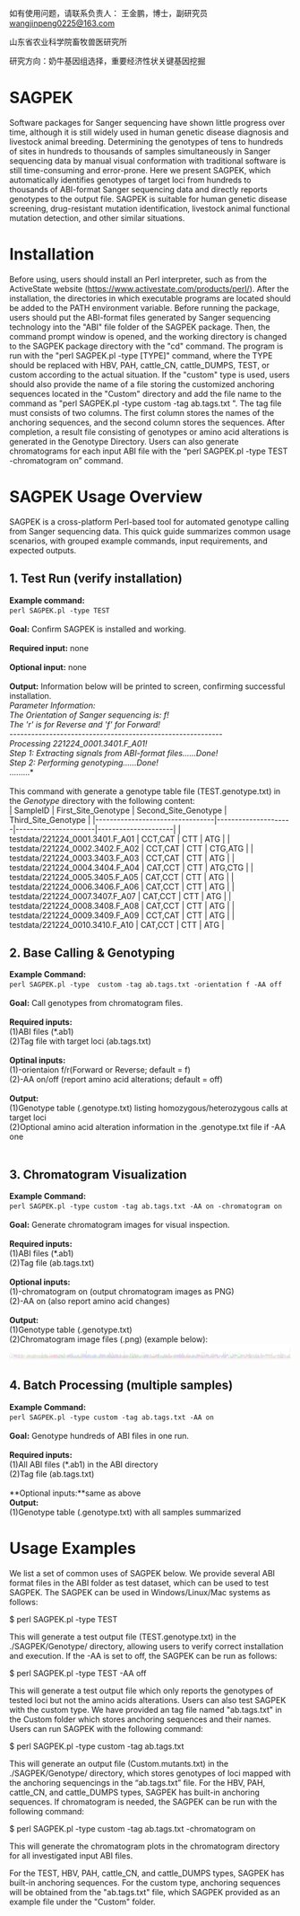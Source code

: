 如有使用问题，请联系负责人： 王金鹏，博士，副研究员 wangjinpeng0225@163.com

山东省农业科学院畜牧兽医研究所

研究方向：奶牛基因组选择，重要经济性状关键基因挖掘



# SAGPEK
  Software packages for Sanger sequencing have shown little progress over time, although it is still widely used in human genetic disease diagnosis and livestock animal breeding. Determining the genotypes of tens to hundreds of sites in hundreds to thousands of samples simultaneously in Sanger sequencing data by manual visual conformation with traditional software is still time-consuming and error-prone. Here we present SAGPEK, which automatically identifies genotypes of target loci from hundreds to thousands of ABI-format Sanger sequencing data and directly reports genotypes to the output file. 
  SAGPEK is suitable for human genetic disease screening, drug-resistant mutation identification, livestock animal functional mutation detection, and other similar situations.

# Installation
Before using, users should install an Perl interpreter, such as from the ActiveState website (https://www.activestate.com/products/perl/). After the installation, the directories in which executable programs are located should be added to the PATH environment variable. Before running the package, users should put the ABI-format files generated by Sanger sequencing technology into the "ABI" file folder of the SAGPEK package. Then, the command prompt window is opened, and the working directory is changed to the SAGPEK package directory with the "cd" command. The program is run with the "perl SAGPEK.pl -type [TYPE]" command, where the TYPE should be replaced with HBV, PAH, cattle_CN, cattle_DUMPS, TEST, or custom according to the actual situation. If the "custom" type is used, users should also provide the name of a file storing the customized anchoring sequences located in the "Custom" directory and add the file name to the command as "perl SAGPEK.pl -type custom -tag ab.tags.txt ". The tag file must consists of two columns. The first column stores the names of the anchoring sequences, and the second column stores the sequences. After completion, a result file consisting of genotypes or amino acid alterations is generated in the Genotype Directory.  Users can also generate chromatograms for each input ABI file with the “perl SAGPEK.pl -type TEST -chromatogram on” command.

# SAGPEK Usage Overview
SAGPEK is a cross-platform Perl-based tool for automated genotype calling from Sanger sequencing data. This quick guide summarizes common usage scenarios, with grouped example commands, input requirements, and expected outputs.

## 1. Test Run (verify installation)
**Example command:**<br>
  `perl SAGPEK.pl -type TEST`<br><br> 
**Goal:** Confirm SAGPEK is installed and working.<br><br>
**Required input:** none<br><br>
**Optional input:** none<br><br>
**Output:** Information below will be printed to screen, confirming successful installation.<br>
  *Parameter Information:*<br>
  *The Orientation of Sanger sequencing is: f!*<br>
  *The 'r' is for Reverse and 'f' for Forward!*<br>
  *-----------------------------------------------------------*<br>
  *Processing 221224_0001.3401.F_A01!*<br>
  *Step 1: Extracting signals from ABI-format files......Done!*<br>
  *Step 2: Performing genotyping......Done!*<br>
  .........*<br><br>
  This command with generate a genotype table file (TEST.genotype.txt) in the *Genotype* directory with the following content:<br>
  | SampleID                        | First_Site_Genotype | Second_Site_Genotype | Third_Site_Genotype |
|---------------------------------|---------------------|----------------------|---------------------|
| testdata/221224_0001.3401.F_A01 | CCT,CAT             | CTT                  | ATG                 |
| testdata/221224_0002.3402.F_A02 | CCT,CAT             | CTT                  | CTG,ATG             |
| testdata/221224_0003.3403.F_A03 | CCT,CAT             | CTT                  | ATG                 |
| testdata/221224_0004.3404.F_A04 | CAT,CCT             | CTT                  | ATG,CTG             |
| testdata/221224_0005.3405.F_A05 | CAT,CCT             | CTT                  | ATG                 |
| testdata/221224_0006.3406.F_A06 | CAT,CCT             | CTT                  | ATG                 |
| testdata/221224_0007.3407.F_A07 | CAT,CCT             | CTT                  | ATG                 |
| testdata/221224_0008.3408.F_A08 | CAT,CCT             | CTT                  | ATG                 |
| testdata/221224_0009.3409.F_A09 | CCT,CAT             | CTT                  | ATG                 |
| testdata/221224_0010.3410.F_A10 | CAT,CCT             | CTT                  | ATG                 |


## 2. Base Calling & Genotyping<br>
**Example Command:**<br>
`perl SAGPEK.pl -type  custom -tag ab.tags.txt -orientation f -AA off`<br><br>
**Goal:** Call genotypes from chromatogram files.<br><br>
**Required inputs:**<br>
    (1)ABI files (*.ab1)<br> 
    (2)Tag file with target loci (ab.tags.txt)<br><br>
**Optinal inputs:**<br>
    (1)-orientaion f/r(Forward or Reverse; default = f)<br>
    (2)-AA on/off (report amino acid alterations; default = off)<br><br>
**Output:**<br>
    (1)Genotype table (.genotype.txt) listing homozygous/heterozygous calls at target loci<br>
    (2)Optional amino acid alteration information in the .genotype.txt file if -AA one<br><br>


## 3. Chromatogram Visualization<br>
**Example Command:**<br>
`perl SAGPEK.pl -type custom -tag ab.tags.txt -AA on -chromatogram on`<br><br>
**Goal:** Generate chromatogram images for visual inspection.<br><br>
**Required inputs:**<br>
(1)ABI files (*.ab1)<br>
(2)Tag file (ab.tags.txt)<br><br>
**Optional inputs:**<br>
(1)-chromatogram on (output chromatogram images as PNG)<br>
(2)-AA on (also report amino acid changes)<br><br>
**Output:**<br>
(1)Genotype table (.genotype.txt)<br>
(2)Chromatogram image files (.png) (example below):<br>
![SAGPEK chromatogram](https://github.com/JINPENG-WANG/SAGPEK/blob/main/chromatogram/test/221224_0001.3401.F_A01.chromatogram.png)

## 4. Batch Processing (multiple samples)<br>
**Example Command:**<br>
`perl SAGPEK.pl -type custom -tag ab.tags.txt -AA on`<br><br>
**Goal:** Genotype hundreds of ABI files in one run.<br><br>
**Required inputs:**<br>
(1)All ABI files (*.ab1) in the ABI directory<br>
(2)Tag file (ab.tags.txt)<br><br>
**Optional inputs:**same as above<br>
**Output:**<br>
(1)Genotype table (.genotype.txt) with all samples summarized<br>



# Usage Examples
We list a set of common uses of SAGPEK below. We provide several ABI format files in the ABI folder as test dataset, which can be used to test SAGPEK.
The SAGPEK can be used in Windows/Linux/Mac systems as follows:

$  perl SAGPEK.pl -type TEST

This will generate a test output file (TEST.genotype.txt) in the ./SAGPEK/Genotype/ directory, allowing users to verify correct installation and execution.
If the -AA is set to off, the SAGPEK can be run as follows:

$  perl SAGPEK.pl -type TEST -AA off

This will generate a test output file which only reports the genotypes of tested loci but not the amino acids alterations.
Users can also test SAGPEK with the custom type. We have provided an tag file named "ab.tags.txt" in the Custom folder which stores anchoring sequences and their names. Users can run SAGPEK with the following command: 

$  perl SAGPEK.pl -type custom -tag ab.tags.txt 

This will generate an output file (Custom.mutants.txt) in the ./SAGPEK/Genotype/ directory, which stores genotypes of loci mapped with the anchoring sequencings in the “ab.tags.txt” file.
For the HBV, PAH, cattle_CN, and cattle_DUMPS types, SAGPEK has built-in anchoring sequences.
If chromatogram is needed, the SAGPEK can be run with the following command:

$ perl SAGPEK.pl -type custom -tag ab.tags.txt -chromatogram on

This will generate the chromatogram plots in the chromatogram directory for all investigated input ABI files.

For the TEST, HBV, PAH, cattle_CN, and cattle_DUMPS types, SAGPEK has built-in anchoring sequences. For the custom type, anchoring sequences will be obtained from the "ab.tags.txt" file, which SAGPEK provided as an example file under the "Custom" folder.
